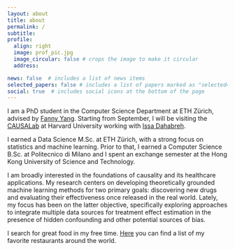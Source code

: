 ```yaml
---
layout: about
title: about
permalink: /
subtitle: 
profile:
  align: right
  image: prof_pic.jpg
  image_circular: false # crops the image to make it circular
  address: 

news: false  # includes a list of news items
selected_papers: false # includes a list of papers marked as "selected={true}"
social: true  # includes social icons at the bottom of the page
---
```



I am a PhD student in the Computer Science Department at ETH Zürich, advised by <a href="https://sml.inf.ethz.ch/group/fannyy/"> Fanny Yang</a>. Starting from September, I will be visiting the <a href="https://causalab.sph.harvard.edu/"> CAUSALab</a> at Harvard University working with <a href="https://www.hsph.harvard.edu/profile/issa-dahabreh/">Issa Dahabreh</a>.

I earned a Data Science M.Sc. at ETH Zürich, with a strong focus on statistics and machine learning. Prior to that, I earned a Computer Science B.Sc. at Politecnico di Milano and I spent an exchange semester at the Hong Kong University of Science and Technology.

I am broadly interested in the foundations of causality and its healthcare applications. My research centers on developing theoretically grounded machine learning methods for two primary goals: discovering new drugs and evaluating their effectiveness once released in the real world. Lately, my focus has been on the latter objective, specifically exploring approaches to integrate multiple data sources for treatment effect estimation in the presence of hidden confounding and other potential sources of bias.


I search for great food in my free time. <a href="https://docs.google.com/spreadsheets/d/1dLAPyMRM7EseTCzUJxRHxg5cH28zorRAejlY0h7wbR8/edit?usp=sharing"> Here</a> you can find a list of my favorite restaurants around the world.

